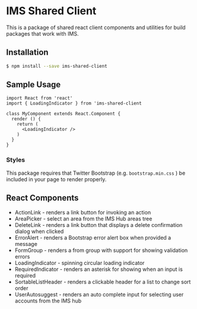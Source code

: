 # IMS Shared Client
This is a package of shared react client components and utilities for build packages that work with IMS.

## Installation
```bash
$ npm install --save ims-shared-client
```

## Sample Usage
```
import React from 'react'
import { LoadingIndicator } from 'ims-shared-client

class MyComponent extends React.Component {
  render () {
    return (
      <LoadingIndicator />
    )
  }
}
```

### Styles
This package requires that Twitter Bootstrap (e.g. ```bootstrap.min.css``` ) be included in your page to render properly.

## React Components
* ActionLink - renders a link button for invoking an action
* AreaPicker - select an area from the IMS Hub areas tree
* DeleteLink - renders a link button that displays a delete confirmation dialog when clicked
* ErrorAlert - renders a Bootstrap error alert box when provided a message
* FormGroup - renders a from group with support for showing validation errors
* LoadingIndicator - spinning circular loading indicator
* RequiredIndicator - renders an asterisk for showing when an input is required
* SortableListHeader - renders a clickable header for a list to change sort order
* UserAutosuggest - renders an auto complete input for selecting user accounts from the IMS hub
